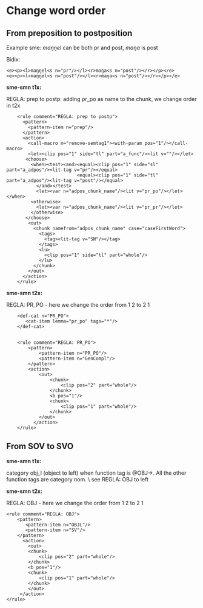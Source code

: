 # Change word order


##  From preposition to postposition


Example sme: *maŋŋel* can be both pr and post, *maŋa* is post


Bidix:


```
<e><p><l>maŋŋel<s n="pr"/></l><r>maŋa<s n="post"/></r></p></e>
<e><p><l>maŋŋel<s n="post"/></l><r>maŋa<s n="post"/></r></p></e>
```


**sme-smn t1x:** 

REGLA: prep to postp: adding pr_po as name to the chunk, we change order in t2x


```
    <rule comment="REGLA: prep to postp">
      <pattern>
        <pattern-item n="prep"/>
      </pattern>
      <action>
        <call-macro n="remove-semtag1"><with-param pos="1"/></call-macro>
        <let><clip pos="1" side="tl" part="a_func"/><lit v=""/></let>
       <choose>
         <when><test><and><equal><clip pos="1" side="sl" part="a_adpos"/><lit-tag v="pr"/></equal>
                          <equal><clip pos="1" side="tl" part="a_adpos"/><lit-tag v="post"/></equal>
           </and></test>
           <let><var n="adpos_chunk_name"/><lit v="pr_po"/></let></when>
         <otherwise>
           <let><var n="adpos_chunk_name"/><lit v="pr_pr"/></let>
         </otherwise>
       </choose>
        <out>
          <chunk namefrom="adpos_chunk_name" case="caseFirstWord">
            <tags>
              <tag><lit-tag v="SN"/></tag>
            </tags>
            <lu>
              <clip pos="1" side="tl" part="whole"/>
            </lu>
          </chunk>
        </out>
      </action>
    </rule> 
```


**sme-smn t2x:** 

REGLA: PR_PO - here we change the order from 1 2 to 2 1


```
    <def-cat n="PR_PO">
       <cat-item lemma="pr_po" tags="*"/>
    </def-cat>


    <rule comment="REGLA: PR_PO">
    	<pattern>
       		<pattern-item n="PR_PO"/>
       	 	<pattern-item n="GenCompl"/>
    	</pattern>
      	<action>
    		<out>
      	  		<chunk>
					<clip pos="2" part="whole"/>
				</chunk>
				<b pos="1"/>
				<chunk>
					<clip pos="1" part="whole"/>
				</chunk>
			</out>
      	  </action>
    </rule>
```


##  From SOV to SVO

 
**sme-smn t1x:**

category obj_l (object to left) when function tag is @OBJ→. All the other function tags are category nom. \\ see REGLA: OBJ to left


**sme-smn t2x:**

REGLA: OBJ - here we change the order from 1 2 to 2 1


```
<rule comment="REGLA: OBJ">
    <pattern>
       <pattern-item n="OBJL"/>
       <pattern-item n="SV"/>
    </pattern>
      <action>
    	<out>
      	<chunk>
        	<clip pos="2" part="whole"/>
      	</chunk>
      	<b pos="1"/>
        <chunk>
        	<clip pos="1" part="whole"/>
      	</chunk>
    	</out>
     </action>
</rule>
```










